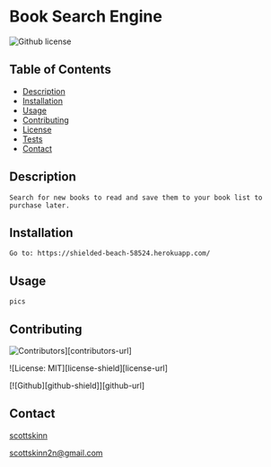# Book Search Engine

![Github license](https://img.shields.io/badge/licence--blue.svg)

## Table of Contents

- [Description](#description)
- [Installation](#installation)
- [Usage](#usage)
- [Contributing](#contributing)
- [License](#license)
- [Tests](#tests)
- [Contact](#contact)

## Description

    Search for new books to read and save them to your book list to purchase later.

## Installation

    Go to: https://shielded-beach-58524.herokuapp.com/

## Usage

    pics

## Contributing

![Contributors][contributors-shield]][contributors-url]

![License: MIT][license-shield][license-url]

[![Github][github-shield]][github-url]

## Contact

  [scottskinn](https://github.com/scottskinn/)
  
  [scottskinn2n@gmail.com](mailto:scottskinn2n@gmail.com)

  [contributors-shield]: https://img.shields.io/github/contributors/github_username/repo_name.svg?style=for-the-badge
